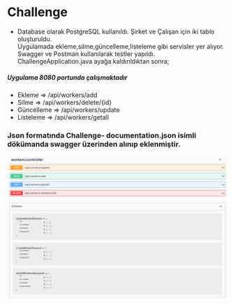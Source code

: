 # Challenge 

- Database olarak PostgreSQL kullanıldı. Şirket ve Çalışan için iki tablo oluşturuldu. <br>
Uygulamada ekleme,silme,güncelleme,listeleme gibi servisler yer alıyor. <br>
Swagger ve Postman kullanılarak testler yapıldı.<br>
ChallengeApplication.java ayağa kaldırıldıktan sonra;
##### *Uygulama 8080 portunda çalışmaktadır*  <br>
- Ekleme => /api/workers/add
- Silme => /api/workers/delete/{id}
- Güncelleme => /api/workers/update
- Listeleme => /api/workers/getall

### Json formatında Challenge- documentation.json isimli dökümanda swagger üzerinden alınıp eklenmiştir.<br>

![swagger remi](https://github.com/hasannsoykan/Challenge_Company_Worker/blob/main/swagger-workers.png)
